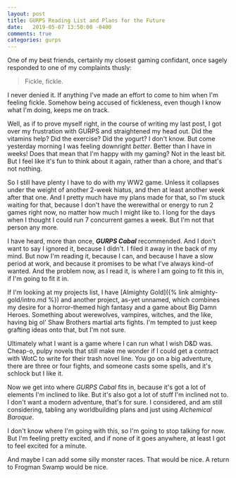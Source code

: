 ```yaml
---
layout: post
title: GURPS Reading List and Plans for the Future
date:   2019-05-07 13:50:00 -0400
comments: true
categories: gurps
---
```

One of my best friends, certainly my closest gaming confidant, once sagely responded to one of my complaints thusly:

> Fickle, fickle.

I never denied it. If anything I've made an effort to come to him when I'm feeling fickle. Somehow being accused of fickleness, even though I know what I'm doing, keeps me on track.

Well, as if to prove myself right, in the course of writing my last post, I got over my frustration with GURPS and straightened my head out. Did the vitamins help? Did the exercise? Did the yogurt? I don't know. But come yesterday morning I was feeling downright *better*. Better than I have in weeks! Does that mean that I'm happy with my gaming? Not in the least bit. But I feel like it's fun to think about it again, rather than a chore, and that's not nothing.

<!-- more -->

So I still have plenty I have to do with my WW2 game. Unless it collapses under the weight of another 2-week hiatus, and then at least another week after that one. And I pretty much have my plans made for that, so I'm stuck waiting for that, because I don't have the werewithal or energy to run 2 games right now, no matter how much I might like to. I long for the days when I thought I could run 7 concurrent games a week. But I'm not that person any more.

I have heard, more than once, ***GURPS Cabal*** recommended. And I don't want to say I ignored it, because I didn't. I filed it away in the back of my mind. But now I'm reading it, because I can, and because I have a slow period at work, and because it promises to be what I've always kind-of wanted. And the problem now, as I read it, is where I am going to fit this in, if I'm going to fit it in.

If I'm looking at my projects list, I have [Almighty Gold]({% link almighty-gold/intro.md %}) and another project, as-yet unnamed, which combines my desire for a horror-themed high fantasy and a game about Big Damn Heroes. Something about werewolves, vampires, witches, and the like, having big ol' Shaw Brothers martial arts fights. I'm tempted to just keep grafting ideas onto that, but I'm not sure.

Ultimately what I want is a game where I can run what I wish D&D was. Cheap-o, pulpy novels that still make me wonder if I could get a contract with WotC to write for their trash novel line. You go on a big adventure, there are three or four fights, and someone casts some spells, and it's schlock but I like it.

Now we get into where *GURPS Cabal* fits in, because it's got a lot of elements I'm inclined to like. But it's also got a lot of stuff I'm inclined not to. I don't want a modern adventure, that's for sure. I considered, and am still considering, tabling any worldbuilding plans and just using *Alchemical Baroque*.

I don't know where I'm going with this, so I'm going to stop talking for now. But I'm feeling pretty excited, and if none of it goes anywhere, at least I got to feel excited for a minute.

And maybe I can add some silly monster races. That would be nice. A return to Frogman Swamp would be nice.
